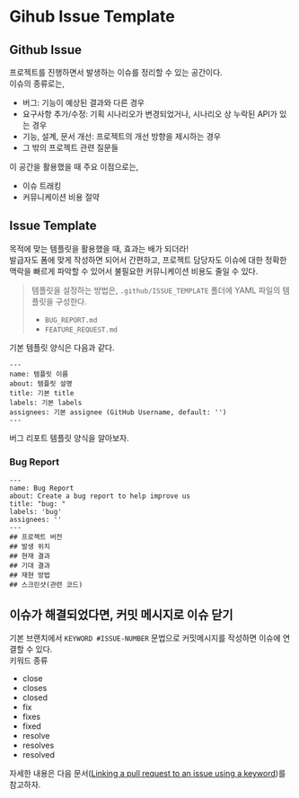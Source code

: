 # Gihub Issue Template

## Github Issue

프로젝트를 진행하면서 발생하는 이슈를 정리할 수 있는 공간이다.<br>
이슈의 종류로는,

- 버그: 기능이 예상된 결과와 다른 경우
- 요구사항 추가/수정: 기획 시나리오가 변경되었거나, 시나리오 상 누락된 API가 있는 경우
- 기능, 설계, 문서 개선: 프로젝트의 개선 방향을 제시하는 경우
- 그 밖의 프로젝트 관련 질문들

이 공간을 활용했을 때 주요 이점으로는,

- 이슈 트래킹
- 커뮤니케이션 비용 절약

## Issue Template

목적에 맞는 템플릿을 활용했을 때, 효과는 배가 되더라!<br>
발급자도 폼에 맞게 작성하면 되어서 간편하고, 프로젝트 담당자도 이슈에 대한 정확한 맥락을 빠르게 파악할 수 있어서 불필요한 커뮤니케이션 비용도 줄일 수 있다.<br>

> 템플릿을 설정하는 방법은,
> `.github/ISSUE_TEMPLATE` 폴더에 YAML 파일의 템플릿을 구성한다.
>
> - `BUG_REPORT.md`
> - `FEATURE_REQUEST.md`

기본 템플릿 양식은 다음과 같다.

```
---
name: 템플릿 이름
about: 템플릿 설명
title: 기본 title
labels: 기본 labels
assignees: 기본 assignee (GitHub Username, default: '')
---
```

버그 리포트 템플릿 양식을 알아보자.

### Bug Report

```
---
name: Bug Report
about: Create a bug report to help improve us
title: "bug: "
labels: 'bug'
assignees: ''
---
## 프로젝트 버전
## 발생 위치
## 현재 결과
## 기대 결과
## 재현 방법
## 스크린샷(관련 코드)
```

## 이슈가 해결되었다면, 커밋 메시지로 이슈 닫기

기본 브랜치에서 `KEYWORD #ISSUE-NUMBER` 문법으로 커밋메시지를 작성하면 이슈에 연결할 수 있다.<br>
키워드 종류

- close
- closes
- closed
- fix
- fixes
- fixed
- resolve
- resolves
- resolved

자세한 내용은 다음 문서([Linking a pull request to an issue using a keyword](https://docs.github.com/en/issues/tracking-your-work-with-issues/linking-a-pull-request-to-an-issue#linking-a-pull-request-to-an-issue-using-a-keyword))를 참고하자.

